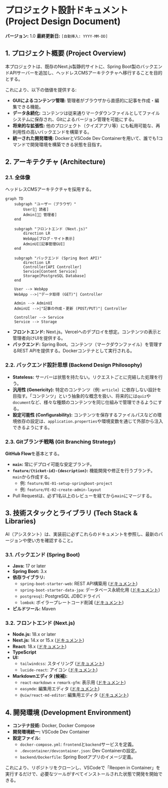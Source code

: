 # プロジェクト設計ドキュメント (Project Design Document)

**バージョン:** 1.0
**最終更新日:** `[自動挿入: YYYY-MM-DD]`

## 1. プロジェクト概要 (Project Overview)

本プロジェクトは、既存のNext.js製静的サイトに、Spring Boot製のバックエンドAPIサーバーを追加し、ヘッドレスCMSアーキテクチャへ移行することを目的とする。

これにより、以下の価値を提供する:
- **GUIによるコンテンツ管理:** 管理者がブラウザから直感的に記事を作成・編集できる機能。
- **データ永続化:** コンテンツは従来通りマークダウンファイルとしてファイルシステムに保存され、Gitによるバージョン管理を可能にする。
- **将来的な拡張性:** 他のプロジェクト（クイズアプリ等）にも転用可能な、再利用性の高いバックエンドを構築する。
- **統一された開発環境:** DockerとVSCode Dev Containerを用いて、誰でも1コマンドで開発環境を構築できる状態を目指す。

## 2. アーキテクチャ (Architecture)

### 2.1. 全体像

ヘッドレスCMSアーキテクチャを採用する。

```mermaid
graph TD
    subgraph "ユーザー（ブラウザ）"
        User[👤 読者]
        Admin[👨‍💻 管理者]
    end

    subgraph "フロントエンド (Next.js)"
        direction LR
        WebApp[ブログ・サイト表示]
        AdminUI[記事管理GUI]
    end
    
    subgraph "バックエンド (Spring Boot API)"
        direction LR
        Controller[API Controller]
        Service[Content Service]
        Storage[PostgreSQL Database]
    end

    User --> WebApp
    WebApp -->|"データ取得 (GET)"| Controller
    
    Admin --> AdminUI
    AdminUI -->|"記事の作成・更新 (POST/PUT)"| Controller

    Controller --> Service
    Service --> Storage
```

- **フロントエンド:** Next.js。Vercelへのデプロイを想定。コンテンツの表示と管理者向けUIを提供する。
- **バックエンド:** Spring Boot。コンテンツ（マークダウンファイル）を管理するREST APIを提供する。Dockerコンテナとして実行される。

### 2.2. バックエンド設計思想 (Backend Design Philosophy)

- **Stateless:** サーバーは状態を持たない。リクエストごとに完結した処理を行う。
- **汎用性 (Genericity):** 特定のコンテンツ（例: `article`）に依存しない設計を目指す。「コンテンツ」という抽象的な概念を扱い、将来的には`quiz`や`document`など、様々な種類のコンテンツを同じ仕組みで管理できるようにする。
- **設定可能性 (Configurability):** コンテンツを保存するファイルパスなどの環境依存の設定は、`application.properties`や環境変数を通じて外部から注入できるようにする。

### 2.3. Gitブランチ戦略 (Git Branching Strategy)

**GitHub Flow**を基本とする。

- **`main`:** 常にデプロイ可能な安定ブランチ。
- **`feature/{ticket-id}-{description}`:** 機能開発や修正を行うブランチ。`main`から作成する。
    - 例: `feature/BE-01-setup-springboot-project`
    - 例: `feature/FE-02-create-admin-layout`
- Pull Requestは、必ず1名以上のレビューを経てから`main`にマージする。

## 3. 技術スタックとライブラリ (Tech Stack & Libraries)

AI（アシスタント）は、実装前に必ずこれらのドキュメントを参照し、最新のバージョンや使い方を確認すること。

### 3.1. バックエンド (Spring Boot)
- **Java:** 17 or later
- **Spring Boot:** 3.x
- **依存ライブラリ:**
    - `spring-boot-starter-web`: REST API構築用 ([ドキュメント](https://docs.spring.io/spring-boot/docs/current/reference/html/web.html))
    - `spring-boot-starter-data-jpa`: データベース永続化用 ([ドキュメント](https://docs.spring.io/spring-boot/docs/current/reference/html/data.html#data.sql.jpa-and-spring-data))
    - `postgresql`: PostgreSQL JDBCドライバ
    - `lombok`: ボイラープレートコード削減 ([ドキュメント](https://projectlombok.org/features/all))
- **ビルドツール:** Maven

### 3.2. フロントエンド (Next.js)
- **Node.js:** 18.x or later
- **Next.js:** 14.x or 15.x ([ドキュメント](https://nextjs.org/docs))
- **React:** 18.x ([ドキュメント](https://react.dev/))
- **TypeScript**
- **UI:**
    - `tailwindcss`: スタイリング ([ドキュメント](https://tailwindcss.com/docs/))
    - `lucide-react`: アイコン ([ドキュメント](https://lucide.dev/guide/packages/lucide-react))
- **Markdownエディタ (候補):**
    - `react-markdown` + `remark-gfm`: 表示用 ([ドキュメント](https://github.com/remarkjs/react-markdown))
    - `easymde`: 編集用エディタ ([ドキュメント](https://github.com/Ionaru/easy-markdown-editor))
    - `@uiw/react-md-editor`: 編集用エディタ ([ドキュメント](https://uiwjs.github.io/react-md-editor/))

## 4. 開発環境 (Development Environment)

- **コンテナ技術:** Docker, Docker Compose
- **開発環境統一:** VSCode Dev Container
- **設定ファイル:**
    - `docker-compose.yml`: `frontend`と`backend`サービスを定義。
    - `.devcontainer/devcontainer.json`: Dev Containerの設定。
    - `backend/Dockerfile`: Spring Bootアプリのイメージ定義。
    
これにより、リポジトリをクローンし、VSCodeで「Reopen in Container」を実行するだけで、必要なツールがすべてインストールされた状態で開発を開始できる。 